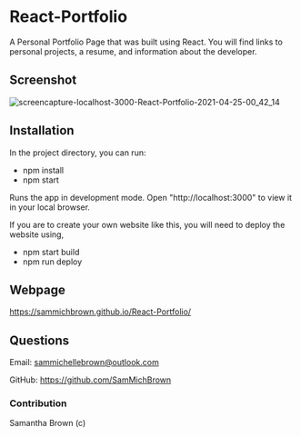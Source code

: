 # React-Portfolio

A Personal Portfolio Page that was built using React. You will find links to personal projects, a resume, and information about the developer.

## Screenshot

![screencapture-localhost-3000-React-Portfolio-2021-04-25-00_42_14](https://user-images.githubusercontent.com/71106177/115981070-28357400-a55f-11eb-8220-212bb6c381d9.png)


## Installation

In the project directory, you can run:

- npm install
- npm start

Runs the app in development mode.
Open "http://localhost:3000" to view it in your local browser.

If you are to create your own website like this, you will need to deploy the website using,

- npm start build
- npm run deploy

## Webpage

https://sammichbrown.github.io/React-Portfolio/

## Questions

Email: sammichellebrown@outlook.com

GitHub: https://github.com/SamMichBrown

### Contribution

Samantha Brown (c)
